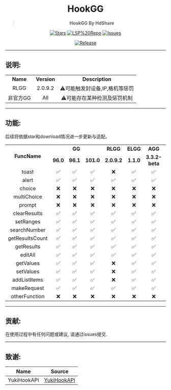 <div align="center">

<h1>HookGG</h1>

> **HookGG By HdShare**

<div align="center">

  [![Stars](https://img.shields.io/github/stars/Xposed-Modules-Repo/me.hd.hookgg?label=stars)](https://github.com/Xposed-Modules-Repo/me.hd.hookgg)
  [![LSP%20Repo](https://img.shields.io/github/downloads/Xposed-Modules-Repo/me.hd.hookgg/total?label=LSP%20Repo&labelColor=F48FB1)](https://github.com/Xposed-Modules-Repo/me.hd.hookgg/releases)
  [![Issues](https://img.shields.io/github/issues/Xposed-Modules-Repo/me.hd.hookgg)](https://github.com/Xposed-Modules-Repo/me.hd.hookgg/issues)

</div>

[![Release](https://img.shields.io/github/v/release/Xposed-Modules-Repo/me.hd.hookgg)](https://github.com/Xposed-Modules-Repo/me.hd.hookgg/releases/latest)

</div>

---
## 说明:

<table>
    <tr>
        <td colspan="1" align="center"><b>Name</b></td>
        <td colspan="1" align="center"><b>Version</b></td>
        <td colspan="1" align="center"><b>Description</b></td>
    </tr>
    <tr>
        <td align="center">RLGG</td>
        <td align="center">2.0.9.2</td>
        <td align="center">⚠️可能触发封设备,IP,格机等惩罚</td>
    </tr>
    <tr>
        <td align="center">非官方GG</td>
        <td align="center">All</td>
        <td align="center">⚠️可能存在某种检测及惩罚机制</td>
    </tr>
</table>

---
## 功能:
后续将依据star和download情况进一步更新与适配。

<table>
    <tr>
        <td rowspan="2" align="center"><b>FuncName</b></td>
        <td colspan="3" align="center"><b>GG</b></td>
        <td colspan="1" align="center"><b>RLGG</b></td>
        <td colspan="1" align="center"><b>ELGG</b></td>
        <td colspan="1" align="center"><b>AGG</b></td>
        <td colspan="1" align="center"><b>Other</b></td>
    </tr>
    <tr>
        <td align="center"><b>96.0</b></td>
        <td align="center"><b>96.1</b></td>
        <td align="center"><b>101.0</b></td>
        <td align="center"><b>2.0.9.2</b></td>
        <td align="center"><b>1.1.0</b></td>
        <td align="center"><b>3.3.2-beta</b></td>
        <td align="center"><b>Unknown</b></td>
    </tr>
    <tr>
        <td align="center">toast</td>
        <td align="center">✅</td>
        <td align="center">✅</td>
        <td align="center">✅</td>
        <td align="center">❌</td>
        <td align="center">✅</td>
        <td align="center">✅</td>
        <td align="center">⚠️</td>
    </tr>
    <tr>
        <td align="center">alert</td>
        <td align="center">✅</td>
        <td align="center">✅</td>
        <td align="center">✅</td>
        <td align="center">✅</td>
        <td align="center">✅</td>
        <td align="center">✅</td>
        <td align="center">⚠️</td>
    </tr>
    <tr>
        <td align="center">choice</td>
        <td align="center">❌</td>
        <td align="center">❌</td>
        <td align="center">❌</td>
        <td align="center">❌</td>
        <td align="center">❌</td>
        <td align="center">❌</td>
        <td align="center">⚠️</td>
    </tr>
    <tr>
        <td align="center">multiChoice</td>
        <td align="center">❌</td>
        <td align="center">❌</td>
        <td align="center">❌</td>
        <td align="center">❌</td>
        <td align="center">❌</td>
        <td align="center">❌</td>
        <td align="center">⚠️</td>
    </tr>
    <tr>
        <td align="center">prompt</td>
        <td align="center">❌</td>
        <td align="center">❌</td>
        <td align="center">❌</td>
        <td align="center">❌</td>
        <td align="center">❌</td>
        <td align="center">❌</td>
        <td align="center">⚠️</td>
    </tr>
    <tr>
        <td align="center">clearResults</td>
        <td align="center">✅</td>
        <td align="center">✅</td>
        <td align="center">✅</td>
        <td align="center">✅</td>
        <td align="center">✅</td>
        <td align="center">✅</td>
        <td align="center">⚠️</td>
    </tr>
    <tr>
        <td align="center">setRanges</td>
        <td align="center">✅</td>
        <td align="center">✅</td>
        <td align="center">✅</td>
        <td align="center">✅</td>
        <td align="center">✅</td>
        <td align="center">✅</td>
        <td align="center">⚠️</td>
    </tr>
    <tr>
        <td align="center">searchNumber</td>
        <td align="center">✅</td>
        <td align="center">✅</td>
        <td align="center">✅</td>
        <td align="center">✅</td>
        <td align="center">✅</td>
        <td align="center">✅</td>
        <td align="center">⚠️</td>
    </tr>
    <tr>
        <td align="center">getResultsCount</td>
        <td align="center">✅</td>
        <td align="center">✅</td>
        <td align="center">✅</td>
        <td align="center">✅</td>
        <td align="center">✅</td>
        <td align="center">✅</td>
        <td align="center">⚠️</td>
    </tr>
    <tr>
        <td align="center">getResults</td>
        <td align="center">✅</td>
        <td align="center">✅</td>
        <td align="center">✅</td>
        <td align="center">✅</td>
        <td align="center">✅</td>
        <td align="center">✅</td>
        <td align="center">⚠️</td>
    </tr>
    <tr>
        <td align="center">editAll</td>
        <td align="center">✅</td>
        <td align="center">✅</td>
        <td align="center">✅</td>
        <td align="center">✅</td>
        <td align="center">✅</td>
        <td align="center">✅</td>
        <td align="center">⚠️</td>
    </tr>
    <tr>
        <td align="center">getValues</td>
        <td align="center">✅</td>
        <td align="center">✅</td>
        <td align="center">✅</td>
        <td align="center">❌</td>
        <td align="center">✅</td>
        <td align="center">✅</td>
        <td align="center">⚠️</td>
    </tr>
    <tr>
        <td align="center">setValues</td>
        <td align="center">✅</td>
        <td align="center">✅</td>
        <td align="center">✅</td>
        <td align="center">❌</td>
        <td align="center">✅</td>
        <td align="center">✅</td>
        <td align="center">⚠️</td>
    </tr>
    <tr>
        <td align="center">addListItems</td>
        <td align="center">✅</td>
        <td align="center">✅</td>
        <td align="center">✅</td>
        <td align="center">❌</td>
        <td align="center">✅</td>
        <td align="center">✅</td>
        <td align="center">⚠️</td>
    </tr>
    <tr>
        <td align="center">makeRequest</td>
        <td align="center">✅</td>
        <td align="center">✅</td>
        <td align="center">✅</td>
        <td align="center">✅</td>
        <td align="center">✅</td>
        <td align="center">✅</td>
        <td align="center">⚠️</td>
    </tr>
    <tr>
        <td align="center">otherFunction</td>
        <td align="center">❌</td>
        <td align="center">❌</td>
        <td align="center">❌</td>
        <td align="center">❌</td>
        <td align="center">❌</td>
        <td align="center">❌</td>
        <td align="center">⚠️</td>
    </tr>
</table>

---
## 贡献:

在使用过程中有任何问题或建议, 请通过issues提交.

---
## 致谢:

|     Name     |                               Source                               |
| ------------ | ------------------------------------------------------------------ |
| YukiHookAPI  | [YukiHookAPI](https://github.com/HighCapable/YukiHookAPI)          |

